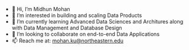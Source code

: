- 👋 Hi, I’m Midhun Mohan
- 👀 I’m interested in building and scaling Data Products
- 🌱 I’m currently learning Advanced Data Sciences and Architures along with Data Management and Database Design
- 💞️ I’m looking to collaborate on end-to-end Data Applications
- 📫 Reach me at: <a href = "mailto: mohan.ku@northeastern.edu">mohan.ku@northeastern.edu</a>

<!---
midhunmohank/midhunmohank is a ✨ special ✨ repository because its `README.md` (this file) appears on your GitHub profile.
You can click the Preview link to take a look at your changes.
--->
